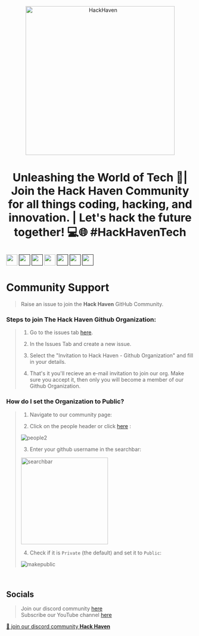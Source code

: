 <div style="text-align:center;" align="center">

  <img align="center" src="https://github.com/Hack-Haven/.github/assets/76718773/bc8f186c-1c84-47f0-9eb3-7fa302c5a6cc" width="400px" alt="HackHaven"/>
</div>
<h3  style="text-align:center; font-size:30" align="center">
   Unleashing the World of Tech 🚀| Join the Hack Haven Community for all things coding, hacking, and innovation. | Let's hack the future together! 💻🌐 #HackHavenTech
</h3>
<p align="left">
<a href="mailto:hackhavencommunity@gmail.com" style="text-decoration:none">
  <img height="30" src = "https://img.shields.io/badge/gmail-c14438?&style=for-the-badge&logo=gmail&logoColor=white">
</a>
  <a href="" style="text-decoration:none">
  <img height="30" src="https://img.shields.io/badge/discord-darkblue.svg?&style=for-the-badge&logo=discord&logoColor=white" />
</a>
<a href="" style="text-decoration:none">
  <img height="30" src = "https://img.shields.io/badge/website-c14438?&style=for-the-badge&logo=internet&logoColor=white">
</a>
<a href="https://www.linkedin.com/company/hack-haven-community/" style="text-decoration:none">
  <img height="30" src="https://img.shields.io/badge/linkedin-blue.svg?&style=for-the-badge&logo=linkedin&logoColor=white" />
</a>
<a href="" style="text-decoration:none">
  <img height="30" src="https://img.shields.io/badge/Github-grey.svg?&style=for-the-badge&logo=Github&logoColor=white" />
</a>
<a href="" style="text-decoration:none">
  <img height="30" src = "https://img.shields.io/badge/Instagram-%23E4405F.svg?&style=for-the-badge&logo=Instagram&logoColor=white">
</a>
<a href="" style="text-decoration:none">
  <img height="30" src = "https://img.shields.io/badge/YouTube-%23E20036.svg?&style=for-the-badge&logo=YouTube&logoColor=white">
</a>
<br />


# Community Support

> Raise an issue to join the **Hack Haven** GitHub Community.

     
      
### Steps to join The Hack Haven Github Organization:

> 1. Go to the issues tab [here]().
>   
> 2. In the Issues Tab and create a new issue.
> 
> 3. Select the "Invitation to Hack Haven - Github Organization" and fill in your details.
> 
> 4. That's it you'll recieve an e-mail invitation to join our org. Make sure you accept it, then only you will become a member of our Github Organization.

### How do I set the Organization to Public?

> 1. Navigate to our community page: 
>   
> 2. Click on the people header or click [here]() : <br>
>   
> ![people2]() <br>
>   
> 3. Enter your github username in the searchbar: <br>
>   
> <img width="233" alt="searchbar" src=""> <br>
>   
> 4. Check if it is `Private` (the default) and set it to `Public`: <br>
>   
> ![makepublic]()
 <br>


## Socials

>Join our discord community [here]()   
>Subscribe our YouTube channel [here]()

<a href="">👋 join our discord community <strong>Hack Haven</strong> </a>


